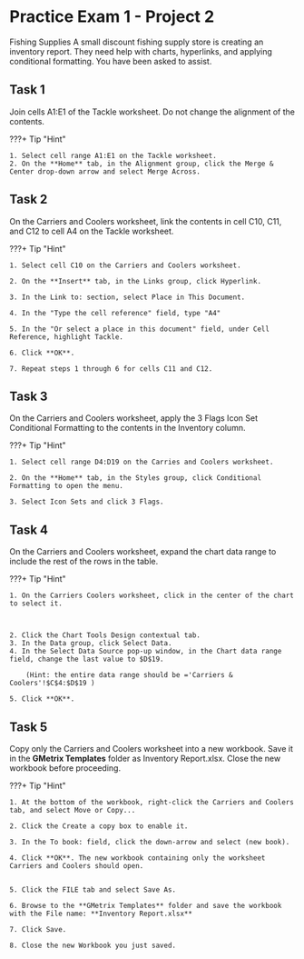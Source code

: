 # Practice Exam 1 - Project 2
Fishing Supplies
A small discount fishing supply store is creating an inventory report. They need help with charts, hyperlinks, and applying conditional formatting. You have been asked to assist.

## Task 1
 
Join cells A1:E1 of the Tackle worksheet. Do not change the alignment of the contents.

???+ Tip "Hint"

    1. Select cell range A1:E1 on the Tackle worksheet.
    2. On the **Home** tab, in the Alignment group, click the Merge & Center drop-down arrow and select Merge Across.

 

## Task 2

On the Carriers and Coolers worksheet, link the contents in cell C10, C11, and C12 to cell A4 on the Tackle worksheet.

???+ Tip "Hint"

    1. Select cell C10 on the Carriers and Coolers worksheet. 

    2. On the **Insert** tab, in the Links group, click Hyperlink.

    3. In the Link to: section, select Place in This Document.

    4. In the "Type the cell reference" field, type "A4"

    5. In the "Or select a place in this document" field, under Cell Reference, highlight Tackle.

    6. Click **OK**. 

    7. Repeat steps 1 through 6 for cells C11 and C12.

## Task 3

On the Carriers and Coolers worksheet, apply the 3 Flags Icon Set Conditional Formatting to the contents in the Inventory column.

???+ Tip "Hint"

    1. Select cell range D4:D19 on the Carries and Coolers worksheet.

    2. On the **Home** tab, in the Styles group, click Conditional Formatting to open the menu.

    3. Select Icon Sets and click 3 Flags.

 
## Task 4

On the Carriers and Coolers worksheet, expand the chart data range to include the rest of the rows in the table.

???+ Tip "Hint"

    1. On the Carriers Coolers worksheet, click in the center of the chart to select it.

 

    2. Click the Chart Tools Design contextual tab.
    3. In the Data group, click Select Data.
    4. In the Select Data Source pop-up window, in the Chart data range field, change the last value to $D$19.

        (Hint: the entire data range should be ='Carriers & Coolers'!$C$4:$D$19 )
        
    5. Click **OK**.

 

## Task 5

Copy only the Carriers and Coolers worksheet into a new workbook. Save it in the **GMetrix Templates** folder as Inventory Report.xlsx. Close the new workbook before proceeding.

???+ Tip "Hint"

    1. At the bottom of the workbook, right-click the Carriers and Coolers tab, and select Move or Copy... 

    2. Click the Create a copy box to enable it.

    3. In the To book: field, click the down-arrow and select (new book).
    
    4. Click **OK**. The new workbook containing only the worksheet Carriers and Coolers should open.
 

    5. Click the FILE tab and select Save As.
    
    6. Browse to the **GMetrix Templates** folder and save the workbook with the File name: **Inventory Report.xlsx**
    
    7. Click Save.
    
    8. Close the new Workbook you just saved.

